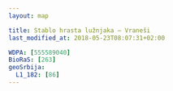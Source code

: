 ```yaml
---
layout: map

title: Stablo hrasta lužnjaka – Vraneši
last_modified_at: 2018-05-23T08:07:31+02:00

WDPA: [555589040]
BioRaS: [263]
geoSrbija:
  L1_182: [86]
---
```

